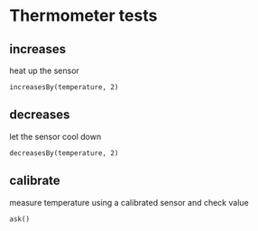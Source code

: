 # Thermometer tests

## increases
    
heat up the sensor

    increasesBy(temperature, 2)

## decreases
    
let the sensor cool down

    decreasesBy(temperature, 2)

## calibrate

measure temperature using a calibrated sensor and check value

    ask()
